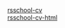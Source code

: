 [rsschool-cv](https://iamnizomov.github.io/rsschool-cv/cv) <br />
[rsschool-cv-html](https://iamnizomov.github.io/rsschool-cv/) <br />
